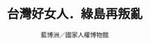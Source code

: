 ---
templateKey: blog-post
title: 台灣好女人．綠島再叛亂
logline: 「讀書會死」與「讀書會」死
featuredimage: /img/ip-01.jpg
cats:
  - 傳記
  - 歷史
tags:
  - 白色恐怖
  - 女性受刑犯
  - 綠島再叛亂案
  - 讀書會
  - 監獄
author: 藍博洲／國家人權博物館
origin: 紀實文學
publisher: 聯合文學／國家人權博物館
year: 
owner: 
dev: 未明
property: 國家人權博物館
signiture: 台灣好女人一書以報導文學的角度重塑傅如芝、高草、蔣碧玉、許金玉、許月里等五位50年代白色恐怖女性受難人的故事。
field: 舞台劇
spec: 
ref: 
---